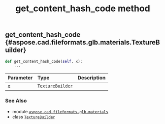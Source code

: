 ﻿---
title: get_content_hash_code method
second_title: Aspose.CAD for Python via .NET API References
description: 
type: docs
weight: 30
url: /python-net/aspose.cad.fileformats.glb.materials/texturebuilder/get_content_hash_code/
is_root: false
---

## get_content_hash_code {#aspose.cad.fileformats.glb.materials.TextureBuilder}





```python
def get_content_hash_code(self, x):
    ...
```


| Parameter | Type | Description |
| :- | :- | :- |
| x | [`TextureBuilder`](/cad/python-net/aspose.cad.fileformats.glb.materials/texturebuilder) |  |



### See Also
* module [`aspose.cad.fileformats.glb.materials`](../../)
* class [`TextureBuilder`](/cad/python-net/aspose.cad.fileformats.glb.materials/texturebuilder)
